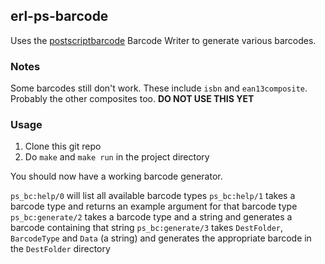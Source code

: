 ## erl-ps-barcode

Uses the [postscriptbarcode](http://code.google.com/p/postscriptbarcode/) Barcode Writer to generate various barcodes.

### Notes

Some barcodes still don't work. These include `isbn` and `ean13composite`. Probably the other composites too. **DO NOT USE THIS YET**

### Usage

1. Clone this git repo
2. Do `make` and `make run` in the project directory

You should now have a working barcode generator. 

`ps_bc:help/0` will list all available barcode types
`ps_bc:help/1` takes a barcode type and returns an example argument for that barcode type
`ps_bc:generate/2` takes a barcode type and a string and generates a barcode containing that string
`ps_bc:generate/3` takes `DestFolder`, `BarcodeType` and `Data` (a string) and generates the appropriate barcode in the `DestFolder` directory
